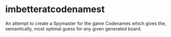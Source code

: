# imbetteratcodenamest

An attempt to create a Spymaster for the game Codenames which gives the, semantically, most optimal guess for any given generated board.
